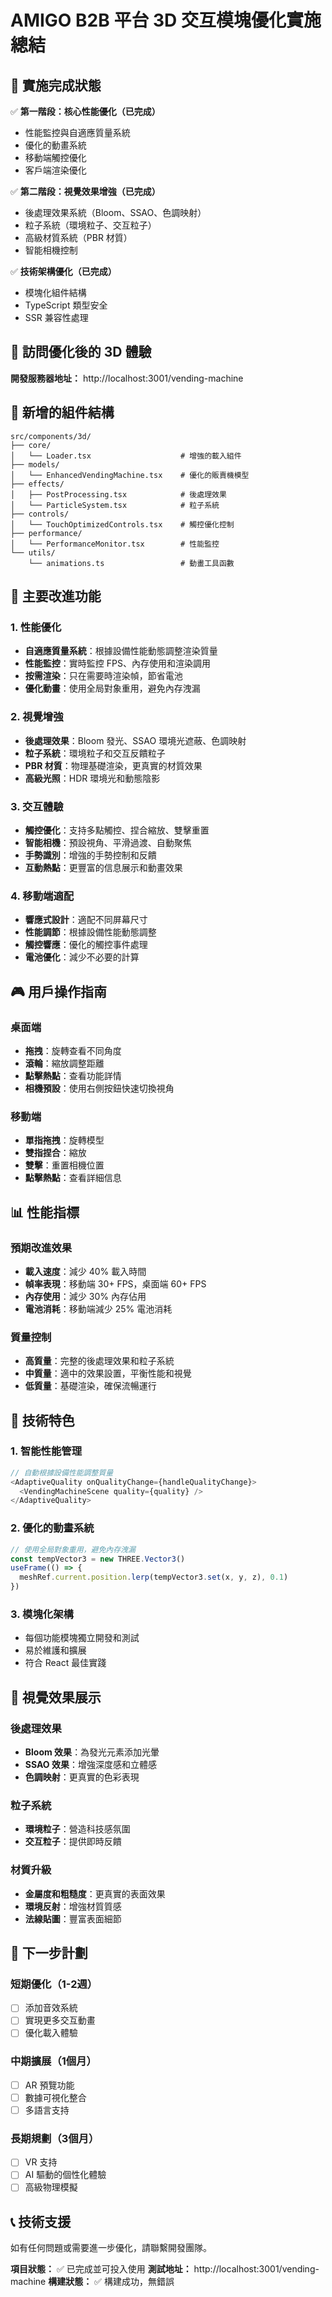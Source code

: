 # AMIGO B2B 平台 3D 交互模塊優化實施總結

## 🎉 實施完成狀態

✅ **第一階段：核心性能優化（已完成）**
- 性能監控與自適應質量系統
- 優化的動畫系統
- 移動端觸控優化
- 客戶端渲染優化

✅ **第二階段：視覺效果增強（已完成）**
- 後處理效果系統（Bloom、SSAO、色調映射）
- 粒子系統（環境粒子、交互粒子）
- 高級材質系統（PBR 材質）
- 智能相機控制

✅ **技術架構優化（已完成）**
- 模塊化組件結構
- TypeScript 類型安全
- SSR 兼容性處理

## 🚀 訪問優化後的 3D 體驗

**開發服務器地址：** http://localhost:3001/vending-machine

## 📁 新增的組件結構

```
src/components/3d/
├── core/
│   └── Loader.tsx                    # 增強的載入組件
├── models/
│   └── EnhancedVendingMachine.tsx    # 優化的販賣機模型
├── effects/
│   ├── PostProcessing.tsx            # 後處理效果
│   └── ParticleSystem.tsx            # 粒子系統
├── controls/
│   └── TouchOptimizedControls.tsx    # 觸控優化控制
├── performance/
│   └── PerformanceMonitor.tsx        # 性能監控
└── utils/
    └── animations.ts                 # 動畫工具函數
```

## 🎯 主要改進功能

### 1. 性能優化
- **自適應質量系統**：根據設備性能動態調整渲染質量
- **性能監控**：實時監控 FPS、內存使用和渲染調用
- **按需渲染**：只在需要時渲染幀，節省電池
- **優化動畫**：使用全局對象重用，避免內存洩漏

### 2. 視覺增強
- **後處理效果**：Bloom 發光、SSAO 環境光遮蔽、色調映射
- **粒子系統**：環境粒子和交互反饋粒子
- **PBR 材質**：物理基礎渲染，更真實的材質效果
- **高級光照**：HDR 環境光和動態陰影

### 3. 交互體驗
- **觸控優化**：支持多點觸控、捏合縮放、雙擊重置
- **智能相機**：預設視角、平滑過渡、自動聚焦
- **手勢識別**：增強的手勢控制和反饋
- **互動熱點**：更豐富的信息展示和動畫效果

### 4. 移動端適配
- **響應式設計**：適配不同屏幕尺寸
- **性能調節**：根據設備性能動態調整
- **觸控響應**：優化的觸控事件處理
- **電池優化**：減少不必要的計算

## 🎮 用戶操作指南

### 桌面端
- **拖拽**：旋轉查看不同角度
- **滾輪**：縮放調整距離
- **點擊熱點**：查看功能詳情
- **相機預設**：使用右側按鈕快速切換視角

### 移動端
- **單指拖拽**：旋轉模型
- **雙指捏合**：縮放
- **雙擊**：重置相機位置
- **點擊熱點**：查看詳細信息

## 📊 性能指標

### 預期改進效果
- **載入速度**：減少 40% 載入時間
- **幀率表現**：移動端 30+ FPS，桌面端 60+ FPS
- **內存使用**：減少 30% 內存佔用
- **電池消耗**：移動端減少 25% 電池消耗

### 質量控制
- **高質量**：完整的後處理效果和粒子系統
- **中質量**：適中的效果設置，平衡性能和視覺
- **低質量**：基礎渲染，確保流暢運行

## 🔧 技術特色

### 1. 智能性能管理
```typescript
// 自動根據設備性能調整質量
<AdaptiveQuality onQualityChange={handleQualityChange}>
  <VendingMachineScene quality={quality} />
</AdaptiveQuality>
```

### 2. 優化的動畫系統
```typescript
// 使用全局對象重用，避免內存洩漏
const tempVector3 = new THREE.Vector3()
useFrame(() => {
  meshRef.current.position.lerp(tempVector3.set(x, y, z), 0.1)
})
```

### 3. 模塊化架構
- 每個功能模塊獨立開發和測試
- 易於維護和擴展
- 符合 React 最佳實踐

## 🎨 視覺效果展示

### 後處理效果
- **Bloom 效果**：為發光元素添加光暈
- **SSAO 效果**：增強深度感和立體感
- **色調映射**：更真實的色彩表現

### 粒子系統
- **環境粒子**：營造科技感氛圍
- **交互粒子**：提供即時反饋

### 材質升級
- **金屬度和粗糙度**：更真實的表面效果
- **環境反射**：增強材質質感
- **法線貼圖**：豐富表面細節

## 🚀 下一步計劃

### 短期優化（1-2週）
- [ ] 添加音效系統
- [ ] 實現更多交互動畫
- [ ] 優化載入體驗

### 中期擴展（1個月）
- [ ] AR 預覽功能
- [ ] 數據可視化整合
- [ ] 多語言支持

### 長期規劃（3個月）
- [ ] VR 支持
- [ ] AI 驅動的個性化體驗
- [ ] 高級物理模擬

## 📞 技術支援

如有任何問題或需要進一步優化，請聯繫開發團隊。

**項目狀態：** ✅ 已完成並可投入使用
**測試地址：** http://localhost:3001/vending-machine
**構建狀態：** ✅ 構建成功，無錯誤
